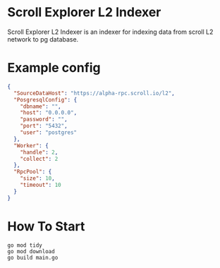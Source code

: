# Scroll Explorer L2 Indexer

Scroll Explorer L2 Indexer is an indexer for indexing data from scroll L2 network to pg database.

# Example config

```json
{
  "SourceDataHost": "https://alpha-rpc.scroll.io/l2",
  "PosgresqlConfig": {
    "dbname": "",
    "host": "0.0.0.0",
    "password": "",
    "port": "5432",
    "user": "postgres"
  },
  "Worker": {
    "handle": 2,
    "collect": 2
  },
  "RpcPool": {
    "size": 10,
    "timeout": 10
  }
}
```

# How To Start

```
go mod tidy
go mod download
go build main.go
```
